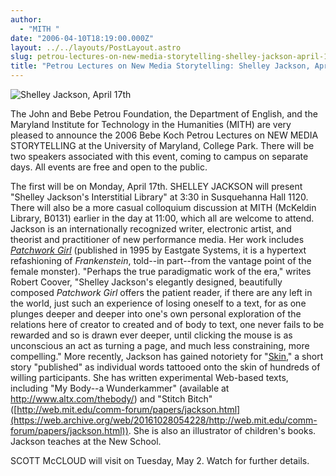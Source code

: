 ```yaml
---
author:
  - "MITH "
date: "2006-04-10T18:19:00.000Z"
layout: ../../layouts/PostLayout.astro
slug: petrou-lectures-on-new-media-storytelling-shelley-jackson-april-17th
title: "Petrou Lectures on New Media Storytelling: Shelley Jackson, April 17th"
---
```


![Shelley Jackson, April 17th](/assets/images/2006-04-shelley.jpg)

The John and Bebe Petrou Foundation, the Department of English, and the Maryland Institute for Technology in the Humanities (MITH) are very pleased to announce the 2006 Bebe Koch Petrou Lectures on NEW MEDIA STORYTELLING at the University of Maryland, College Park. There will be two speakers associated with this event, coming to campus on separate days. All events are free and open to the public.

The first will be on Monday, April 17th. SHELLEY JACKSON will present "Shelley Jackson's Interstitial Library" at 3:30 in Susquehanna Hall 1120. There will also be a more casual colloquium discussion at MITH (McKeldin Library, B0131) earlier in the day at 11:00, which all are welcome to attend. Jackson is an internationally recognized writer, electronic artist, and theorist and practitioner of new performance media. Her work includes _[Patchwork Girl](http://www.eastgate.com/catalog/PatchworkGirl.html)_ (published in 1995 by Eastgate Systems, it is a hypertext refashioning of _Frankenstein_, told--in part--from the vantage point of the female monster). "Perhaps the true paradigmatic work of the era," writes Robert Coover, "Shelley Jackson's elegantly designed, beautifully composed _Patchwork Girl_ offers the patient reader, if there are any left in the world, just such an experience of losing oneself to a text, for as one plunges deeper and deeper into one's own personal exploration of the relations here of creator to created and of body to text, one never fails to be rewarded and so is drawn ever deeper, until clicking the mouse is as unconscious an act as turning a page, and much less constraining, more compelling." More recently, Jackson has gained notoriety for "[Skin](http://ineradicablestain.com/skin.html)," a short story "published" as individual words tattooed onto the skin of hundreds of willing participants. She has written experimental Web-based texts, including "My Body--a Wunderkammer" (available at http://www.altx.com/thebody/) and "Stitch Bitch" ([http://web.mit.edu/comm-forum/papers/jackson.html](https://web.archive.org/web/20161028054228/http://web.mit.edu/comm-forum/papers/jackson.html)). She is also an illustrator of children's books. Jackson teaches at the New School.

SCOTT McCLOUD will visit on Tuesday, May 2. Watch for further details.
